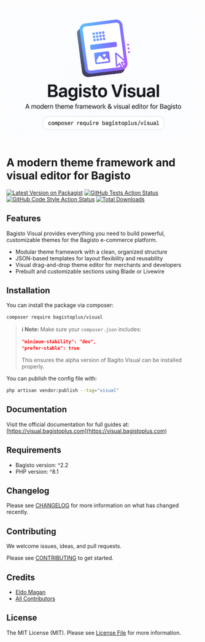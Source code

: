 ![Bagisto Visual social card](./art/socialcard.png)

# A modern theme framework and visual editor for Bagisto

[![Latest Version on Packagist](https://img.shields.io/packagist/v/bagistoplus/visual.svg?style=flat-square)](https://packagist.org/packages/bagistoplus/visual)
[![GitHub Tests Action Status](https://img.shields.io/github/actions/workflow/status/bagistoplus/visual/run-tests.yml?branch=main&label=tests&style=flat-square)](https://github.com/bagistoplus/visual/actions?query=workflow%3Arun-tests+branch%3Amain)
[![GitHub Code Style Action Status](https://img.shields.io/github/actions/workflow/status/bagistoplus/visual/fix-php-code-style-issues.yml?branch=main&label=code%20style&style=flat-square)](https://github.com/bagistoplus/visual/actions?query=workflow%3A"Fix+PHP+code+style+issues"+branch%3Amain)
[![Total Downloads](https://img.shields.io/packagist/dt/bagistoplus/visual.svg?style=flat-square)](https://packagist.org/packages/bagistoplus/visual)

## Features

Bagisto Visual provides everything you need to build powerful, customizable themes for the Bagisto e-commerce platform.

- Modular theme framework with a clean, organized structure
- JSON-based templates for layout flexibility and reusability
- Visual drag-and-drop theme editor for merchants and developers
- Prebuilt and customizable sections using Blade or Livewire

## Installation

You can install the package via composer:

```bash
composer require bagistoplus/visual
```

> **ℹ️ Note:** Make sure your `composer.json` includes:
>
> ```json
> "minimum-stability": "dev",
> "prefer-stable": true
> ```
>
> This ensures the alpha version of Bagito Visual can be installed properly.

You can publish the config file with:

```bash
php artisan vendor:publish --tag="visual"
```

## Documentation

Visit the official documentation for full guides at: [https://visual.bagistoplus.com](https://visual.bagistoplus.com)

## Requirements

- Bagisto version: ^2.2
- PHP version: ^8.1

## Changelog

Please see [CHANGELOG](CHANGELOG.md) for more information on what has changed recently.

## Contributing

We welcome issues, ideas, and pull requests.

Please see [CONTRIBUTING](CONTRIBUTING.md) to get started.

## Credits

- [Eldo Magan](https://github.com/eldomagan)
- [All Contributors](../../contributors)

## License

The MIT License (MIT). Please see [License File](LICENSE.md) for more information.
